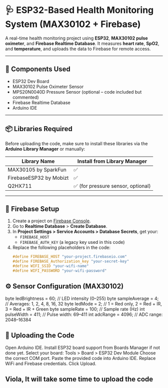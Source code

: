 # 🩺 ESP32-Based Health Monitoring System (MAX30102 + Firebase)

A real-time health monitoring project using **ESP32**, **MAX30102 pulse oximeter**, and **Firebase Realtime Database**. It measures **heart rate**, **SpO2**, and **temperature**, and uploads the data to Firebase for remote access.

---

## 🔧 Components Used

- ESP32 Dev Board  
- MAX30102 Pulse Oximeter Sensor  
- MPS20N0040D Pressure Sensor (optional – code included but commented)  
- Firebase Realtime Database  
- Arduino IDE  

---

## 📦 Libraries Required

Before uploading the code, make sure to install these libraries via the **Arduino Library Manager** or manually:

| Library Name              | Install from Library Manager |
|---------------------------|------------------------------|
| MAX30105 by SparkFun     | ✅                           |
| FirebaseESP32 by Mobizt  | ✅                           |
| Q2HX711                   | ✅ (for pressure sensor, optional) |

---

## 📲 Firebase Setup

1. Create a project on [Firebase Console](https://console.firebase.google.com/).
2. Go to **Realtime Database** > **Create Database**.
3. In **Project Settings > Service Accounts > Database Secrets**, get your:
   - `FIREBASE_HOST`
   - `FIREBASE_AUTH_KEY` (a legacy key used in this code)
4. Replace the following placeholders in the code:
   ```cpp
   #define FIREBASE_HOST "your-project.firebaseio.com"
   #define FIREBASE_Authorization_key "your-secret-key"
   #define WIFI_SSID "your-wifi-name"
   #define WIFI_PASSWORD "your-wifi-password"

## ⚙️ Sensor Configuration (MAX30102)
byte ledBrightness = 60;   // LED intensity (0–255)
byte sampleAverage = 4;    // Averages: 1, 2, 4, 8, 16, 32
byte ledMode = 2;          // 1 = Red only, 2 = Red + IR, 3 = Red + IR + Green
byte sampleRate = 100;     // Sample rate (Hz)
int pulseWidth = 411;      // Pulse width: 69–411
int adcRange = 4096;       // ADC range: 2048–16384

## 🚀 Uploading the Code

Open Arduino IDE.
Install ESP32 board support from Boards Manager if not done yet.
Select your board:
Tools > Board > ESP32 Dev Module
Choose the correct COM port.
Paste the provided code into Arduino IDE.
Replace WiFi and Firebase credentials.
Click Upload.

## Viola, It will take some time to upload the code


